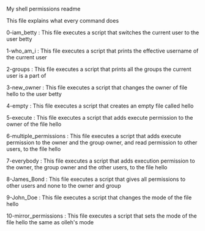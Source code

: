 My shell permissions readme

This file explains what every command does

0-iam_betty :
This file executes a script that switches the current user to the user betty

1-who_am_i :
This file executes a script that prints the effective username of the current user

2-groups :
This file executes a script that prints all the groups the current user is a part of

3-new_owner :
This file executes a script that changes the owner of file hello to the user betty

4-empty :
This file executes a script that creates an empty file called hello

5-execute :
This file executes a script that adds execute permission to the owner of the file hello

6-multiple_permissions :
This file executes  a script that adds execute permission to the owner and the group owner, and read permission to other users, to the file hello

7-everybody :
This file executes a script that adds execution permission to the owner, the group owner and the other users, to the file hello

8-James_Bond :
This file executes a script that gives all permissions to other users and none to the owner and group

9-John_Doe :
This file executes a script that changes the mode of the file hello

10-mirror_permissions :
This file executes a script that sets the mode of the file hello the same as olleh's mode